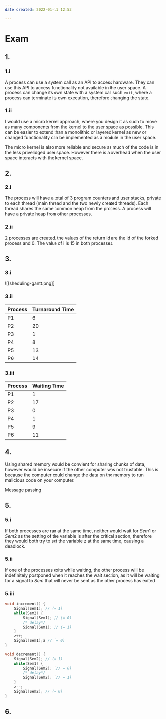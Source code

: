 ```yaml
---
date created: 2022-01-11 12:53

---
```


# Exam

## 1.

### 1.i

A process can use a system call as an API to access hardware. They can use this API to access functionality not available in the user space. A process can change its own state with a system call such `exit`, where a process can terminate its own execution, therefore changing the state.

### 1.ii

I would use a micro kernel approach, where you design it as such to move as many components from the kernel to the user space as possible. This can be easier to extend than a monolithic or layered kernel as new or changed functionality can be implemented as a module in the user space.

The micro kernel is also more reliable and secure as much of the code is in the less privelidged user space. However there is a overhead when the user space interacts with the kernel space.

## 2.

### 2.i

The process will have a total of 3 program counters and user stacks, private to each thread (main thread and the two newly created threads).  Each thread shares the same common heap from the process. A process will have a private heap from other processes.

### 2.ii

2 processes are created, the values of the return id are the id of the forked process and 0. The value of i is 15 in both processes.

## 3.

### 3.i

![[sheduling-gantt.png]]

### 3.ii

| Process | Turnaround Time |
| ------- | --------------- |
| P1      | 6               |
| P2      | 20              |
| P3      | 1               |
| P4      | 8               |
| P5      | 13              |
| P6      | 14              |


### 3.iii

| Process | Waiting Time |
| ------- | ------------ |
| P1      | 1            |
| P2      | 17           |
| P3      | 0            |
| P4      | 1            |
| P5      | 9            |
| P6      | 11           |


## 4.
Using shared memory would be convient for sharing chunks of data, however would be insecure if the other computer was not trustable. This is because the computer could change the data on the memory to run malicious code on your computer.

Message passing

## 5.

### 5.i

If both processes are ran at the same time, neither would wait for $Sem1$ or $Sem2$ as the setting of the variable is after the critical section, therefore they would both try to set the variable $z$ at the same time, causing a deadlock.

### 5.ii

If one of the processes exits while waiting, the other process will be indefinitely postponed when it reaches the wait section, as it will be waiting for a signal to $Sem$ that will never be sent as the other process has exited

### 5.iii

```c
void increment() {
	Signal(Sem1); // (= 1)
	while(Sem2) {
		Signal(Sem1); // (= 0)
		/* delay*/
		Signal(Sem1); // (= 1)
	}
	z++;
	Signal(Sem1);a // (= 0)
}

void decrement() {
	Signal(Sem2); // (= 1)
	while(Sem1) {
		Signal(Sem2); (// = 0)
		/* delay*/
		Signal(Sem2); (// = 1)
	}
	z--;
	Signal(Sem2); // (= 0)
}
```


## 6.

